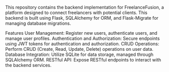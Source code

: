 This repository contains the backend implementation for FreelanceFusion, a platform designed to connect freelancers with potential clients. This backend is built using Flask, SQLAlchemy for ORM, and Flask-Migrate for managing database migrations.

Features User Management: Register new users, authenticate users, and manage user profiles. Authentication and Authorization: Secure endpoints using JWT tokens for authentication and authorization. CRUD Operations: Perform CRUD (Create, Read, Update, Delete) operations on user data. Database Integration: Utilize SQLite for data storage, managed through SQLAlchemy ORM. RESTful API: Expose RESTful endpoints to interact with the backend services.